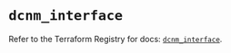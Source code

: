 # `dcnm_interface`

Refer to the Terraform Registry for docs: [`dcnm_interface`](https://registry.terraform.io/providers/ciscodevnet/dcnm/1.2.7/docs/resources/interface).
